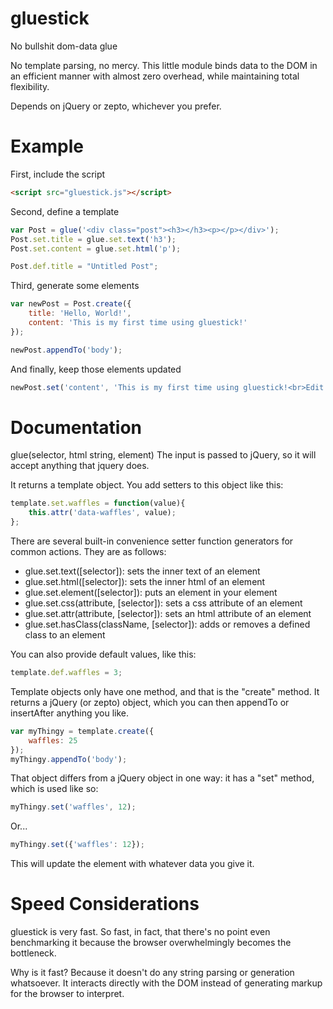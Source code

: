 gluestick
=========

No bullshit dom-data glue

No template parsing, no mercy. This little module binds data to the DOM in an efficient manner with almost zero overhead, while maintaining total flexibility.

Depends on jQuery or zepto, whichever you prefer.

Example
=======

First, include the script

```html
<script src="gluestick.js"></script>
```

Second, define a template

```javascript
var Post = glue('<div class="post"><h3></h3><p></p></div>');
Post.set.title = glue.set.text('h3');
Post.set.content = glue.set.html('p');

Post.def.title = "Untitled Post";
```

Third, generate some elements

```javascript
var newPost = Post.create({
	title: 'Hello, World!',
	content: 'This is my first time using gluestick!'
});

newPost.appendTo('body');
```

And finally, keep those elements updated

```javascript
newPost.set('content', 'This is my first time using gluestick!<br>Edit: gluestick is great!');
```

Documentation
=============

glue(selector, html string, element)
The input is passed to jQuery, so it will accept anything that jquery does.

It returns a template object. You add setters to this object like this:

```javascript
template.set.waffles = function(value){
	this.attr('data-waffles', value);
};
```

There are several built-in convenience setter function generators for common actions.
They are as follows:

* glue.set.text([selector]): sets the inner text of an element
* glue.set.html([selector]): sets the inner html of an element
* glue.set.element([selector]): puts an element in your element
* glue.set.css(attribute, [selector]): sets a css attribute of an element
* glue.set.attr(attribute, [selector]): sets an html attribute of an element
* glue.set.hasClass(className, [selector]): adds or removes a defined class to an element

You can also provide default values, like this:

```javascript
template.def.waffles = 3;
```

Template objects only have one method, and that is the "create" method. It returns a jQuery (or zepto) object, which you can then appendTo or insertAfter anything you like.

```javascript
var myThingy = template.create({
	waffles: 25
});
myThingy.appendTo('body');
```

That object differs from a jQuery object in one way: it has a "set" method, which is used like so:

```javascript
myThingy.set('waffles', 12);
```

Or...

```javascript
myThingy.set({'waffles': 12});
```

This will update the element with whatever data you give it.

Speed Considerations
====================

gluestick is very fast. So fast, in fact, that there's no point even benchmarking it because the browser overwhelmingly becomes the bottleneck.

Why is it fast? Because it doesn't do any string parsing or generation whatsoever. It interacts directly with the DOM instead of generating markup for the browser to interpret.
